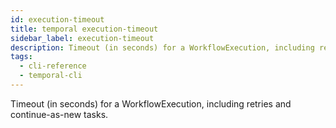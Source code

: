```yaml
---
id: execution-timeout
title: temporal execution-timeout
sidebar_label: execution-timeout
description: Timeout (in seconds) for a WorkflowExecution, including retries and continue-as-new tasks.
tags:
  - cli-reference
  - temporal-cli
---
```


Timeout (in seconds) for a WorkflowExecution, including retries and continue-as-new tasks.
